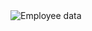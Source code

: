<img src="https://th.bing.com/th/id/R.de59f42d57c3a8b27390cfcc6786222b?rik=mwJlf%2fQfHxLM2A&riu=http%3a%2f%2fwww.f1.net.au%2fwp-content%2fuploads%2f2014%2f04%2funder_construction.jpg&ehk=QJMV5D0xVOUMTC9VTKHvd8en4wzsGjYMYtz%2fLsURGhw%3d&risl=&pid=ImgRaw&r=0" alt="Employee data" title="Employee Data title">
